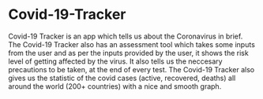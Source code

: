 # Covid-19-Tracker


Covid-19 Tracker is an app which tells us about the Coronavirus in brief. The Covid-19 Tracker also has an assessment tool which takes some inputs from the user and as per the inputs provided by the user, it shows the risk level of getting affected by the virus. It also tells us the neccesary precautions to be taken, at the end of every test.
The Covid-19 Tracker also gives us the statistic of the covid cases (active, recovered, deaths) all around the world (200+ countries) with a nice and smooth graph.
